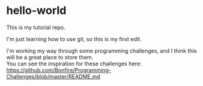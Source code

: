 # hello-world
This is my tutorial repo.

I'm just learning how to use git, so this is my first edit.

I'm working my way through some programming challenges, and I think this will be a great place to store them.  
You can see the inspiration for these challenges here: https://github.com/Bonfire/Programming-Challenges/blob/master/README.md
